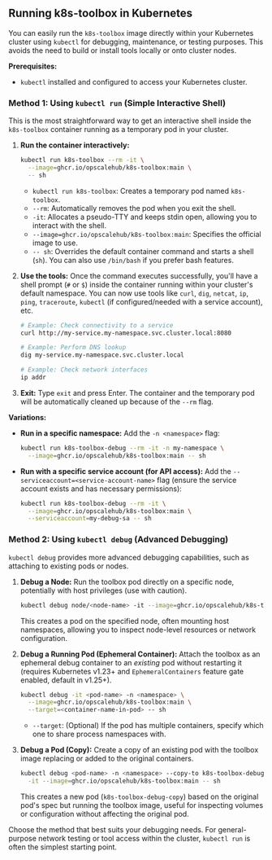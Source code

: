 ## Running k8s-toolbox in Kubernetes

You can easily run the `k8s-toolbox` image directly within your Kubernetes cluster using `kubectl` for debugging, maintenance, or testing purposes. This avoids the need to build or install tools locally or onto cluster nodes.

**Prerequisites:**

*   `kubectl` installed and configured to access your Kubernetes cluster.

### Method 1: Using `kubectl run` (Simple Interactive Shell)

This is the most straightforward way to get an interactive shell inside the `k8s-toolbox` container running as a temporary pod in your cluster.

1.  **Run the container interactively:**

    ```bash
    kubectl run k8s-toolbox --rm -it \
      --image=ghcr.io/opscalehub/k8s-toolbox:main \
      -- sh
    ```

    *   `kubectl run k8s-toolbox`: Creates a temporary pod named `k8s-toolbox`.
    *   `--rm`: Automatically removes the pod when you exit the shell.
    *   `-it`: Allocates a pseudo-TTY and keeps stdin open, allowing you to interact with the shell.
    *   `--image=ghcr.io/opscalehub/k8s-toolbox:main`: Specifies the official image to use.
    *   `-- sh`: Overrides the default container command and starts a shell (`sh`). You can also use `/bin/bash` if you prefer bash features.

2.  **Use the tools:** Once the command executes successfully, you'll have a shell prompt (`#` or `$`) inside the container running within your cluster's default namespace. You can now use tools like `curl`, `dig`, `netcat`, `ip`, `ping`, `traceroute`, `kubectl` (if configured/needed with a service account), etc.

    ```bash
    # Example: Check connectivity to a service
    curl http://my-service.my-namespace.svc.cluster.local:8080

    # Example: Perform DNS lookup
    dig my-service.my-namespace.svc.cluster.local

    # Example: Check network interfaces
    ip addr
    ```

3.  **Exit:** Type `exit` and press Enter. The container and the temporary pod will be automatically cleaned up because of the `--rm` flag.

**Variations:**

*   **Run in a specific namespace:** Add the `-n <namespace>` flag:
    ```bash
    kubectl run k8s-toolbox-debug --rm -it -n my-namespace \
      --image=ghcr.io/opscalehub/k8s-toolbox:main -- sh
    ```
*   **Run with a specific service account (for API access):** Add the `--serviceaccount=<service-account-name>` flag (ensure the service account exists and has necessary permissions):
    ```bash
    kubectl run k8s-toolbox-debug --rm -it \
      --image=ghcr.io/opscalehub/k8s-toolbox:main \
      --serviceaccount=my-debug-sa -- sh
    ```

### Method 2: Using `kubectl debug` (Advanced Debugging)

`kubectl debug` provides more advanced debugging capabilities, such as attaching to existing pods or nodes.

1.  **Debug a Node:** Run the toolbox pod directly on a specific node, potentially with host privileges (use with caution).

    ```bash
    kubectl debug node/<node-name> -it --image=ghcr.io/opscalehub/k8s-toolbox:main
    ```
    This creates a pod on the specified node, often mounting host namespaces, allowing you to inspect node-level resources or network configuration.

2.  **Debug a Running Pod (Ephemeral Container):** Attach the toolbox as an ephemeral debug container to an *existing* pod without restarting it (requires Kubernetes v1.23+ and `EphemeralContainers` feature gate enabled, default in v1.25+).

    ```bash
    kubectl debug -it <pod-name> -n <namespace> \
      --image=ghcr.io/opscalehub/k8s-toolbox:main \
      --target=<container-name-in-pod> -- sh
    ```
    *   `--target`: (Optional) If the pod has multiple containers, specify which one to share process namespaces with.

3.  **Debug a Pod (Copy):** Create a copy of an existing pod with the toolbox image replacing or added to the original containers.

    ```bash
    kubectl debug <pod-name> -n <namespace> --copy-to k8s-toolbox-debug-copy \
      -it --image=ghcr.io/opscalehub/k8s-toolbox:main -- sh
    ```
    This creates a new pod (`k8s-toolbox-debug-copy`) based on the original pod's spec but running the toolbox image, useful for inspecting volumes or configuration without affecting the original pod.

Choose the method that best suits your debugging needs. For general-purpose network testing or tool access within the cluster, `kubectl run` is often the simplest starting point.
